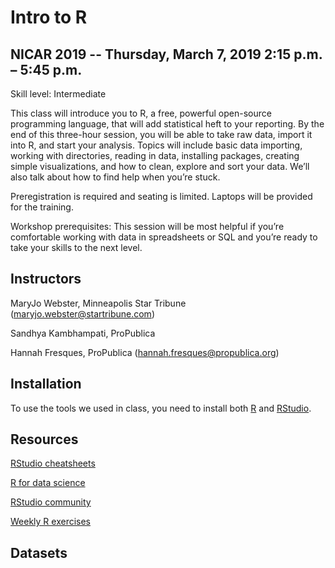 # Intro to R
## NICAR 2019 -- Thursday, March 7, 2019 2:15 p.m. – 5:45 p.m.

Skill level: Intermediate

This class will introduce you to R, a free, powerful open-source programming language, that will add statistical heft to your reporting. By the end of this three-hour session, you will be able to take raw data, import it into R, and start your analysis. Topics will include basic data importing, working with directories, reading in data, installing packages, creating simple visualizations, and how to clean, explore and sort your data. We’ll also talk about how to find help when you’re stuck.

Preregistration is required and seating is limited. Laptops will be provided for the training.

Workshop prerequisites: This session will be most helpful if you’re comfortable working with data in spreadsheets or SQL and you’re ready to take your skills to the next level.


## Instructors
MaryJo Webster, Minneapolis Star Tribune (maryjo.webster@startribune.com)

Sandhya Kambhampati, ProPublica

Hannah Fresques, ProPublica (hannah.fresques@propublica.org)

## Installation
To use the tools we used in class, you need to install both [R](https://cran.rstudio.com/) and [RStudio](https://www.rstudio.com/products/rstudio/download/).

## Resources
[RStudio cheatsheets](https://www.rstudio.com/resources/cheatsheets/)

[R for data science](http://r4ds.had.co.nz/)

[RStudio community](https://community.rstudio.com/)

[Weekly R exercises](https://github.com/rfordatascience/tidytuesday/blob/master/README.md)

## Datasets


	


